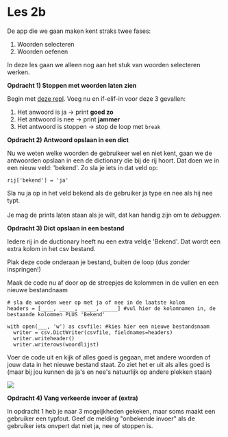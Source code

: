 # Les 2b

De app die we gaan maken kent straks twee fases:&#x20;

1. Woorden selecteren
2. Woorden oefenen

In deze les gaan we alleen nog aan het stuk van woorden selecteren werken.&#x20;

**Opdracht 1) Stoppen met woorden laten zien**

Begin met [deze repl](https://replit.com/@mevrHermans/pidk-k3-m3-l2b1-1). Voeg nu en if-elif-in voor deze 3 gevallen:

1. Het anwoord is ja -> print **goed zo**
2. Het antwoord is nee -> print **jammer**
3. Het antwoord is stoppen -> stop de loop met `break`

**Opdracht 2) Antwoord opslaan in een dict**

Nu we weten welke woorden de gebruikeer wel en niet kent, gaan we de antwoorden opslaan in een de dictionary die bij de rij hoort. Dat doen we in een nieuw veld: 'bekend'. Zo sla je iets in dat veld op:

`rij['bekend'] = 'ja'`

Sla nu ja op in het veld bekend als de gebruiker ja type en nee als hij nee typt. \
\
Je mag de prints laten staan als je wilt, dat kan handig zijn om te _debuggen_.

**Opdracht 3) Dict opslaan in een bestand**

Iedere rij in de ductionary heeft nu een extra veldje 'Bekend'. Dat wordt een extra kolom in het csv bestand.

Plak deze code onderaan je bestand, buiten de loop (dus zonder inspringen!)

Maak de code nu af door op de streepjes de kolommen in de vullen en een nieuwe bestandnaam

```
# sla de woorden weer op met ja of nee in de laatste kolom
headers = [____, _____, _____, _____] #vul hier de kolomnamen in, de bestaande kolommen PLUS 'Bekend'

with open(___, 'w') as csvfile: #kies hier een nieuwe bestandsnaam
  writer = csv.DictWriter(csvfile, fieldnames=headers)
  writer.writeheader()
  writer.writerows(woordlijst)
```

Voer de code uit en kijk of alles goed is gegaan, met andere woorden of jouw data in het nieuwe bestand staat. Zo ziet het er uit als alles goed is (maar bij jou kunnen de ja's en nee's natuurlijk op andere plekken staan)

![](https://previews.dropbox.com/p/thumb/ABc-3mVSSgarLtuJKF1dlau-SSK0hl\_y8AZ3LxW9YXFJrhmEZ5pgkg6hjR-TNIl0pH3tdV0OUxEOdfwEzQAz9vyUwIT8TTK4mWbEZMAmgZdIWFsr8DdoU5WrcbezY-WMt8gXwkN-fUtRxNjwlbgNOQF1Wog4Ls\_itZO88qUBSxV4NCdoscK8UfA3ze6ZXmk2IezWxU7Xe9axIdzEXgrv6r8XnR1SnyGh7ocizHCzgIahyCa9w92uYnwftQCLkQDtfARjhsjZhCFffJcX4oKvGKykPWxbA4C\_Krgu0Z-63mz\_M\_Zem0CWhWJf2PBtrPd-IRQVpYD0ZBTygaZboH2m4eTTxAwAf\_IlwmfzvRvNKxJBifByFbv3Lu9d3rfUpPtZ3ps/p.png)

**Opdracht 4) Vang verkeerde invoer af (extra)**

In opdracht 1 heb je naar 3 mogeijkheden gekeken, maar soms maakt een gebruiker een typfout. Geef de melding "onbekende invoer" als de gebruiker iets onvpert dat niet ja, nee of stoppen is.

